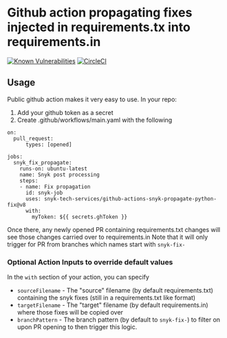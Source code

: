 # Github action propagating fixes injected in requirements.tx into requirements.in
[![Known Vulnerabilities](https://snyk.io/test/github/snyk-tech-services/github-actions-snyk-propagate-python-fix/badge.svg?targetFile=package.json)](https://snyk.io/test/github/snyk-tech-services/github-actions-snyk-propagate-python-fix?targetFile=package.json)
[![CircleCI](https://circleci.com/gh/snyk-tech-services/github-actions-snyk-propagate-python-fix.svg?style=svg)](https://circleci.com/gh/snyk-tech-services/github-actions-snyk-propagate-python-fix)

## Usage

Public github action makes it very easy to use. 
In your repo:
1. Add your github token as a secret
2. Create .github/workflows/main.yaml with the following

```
on: 
  pull_request:
      types: [opened]

jobs:
  snyk_fix_propagate:
    runs-on: ubuntu-latest
    name: Snyk post processing
    steps:
    - name: Fix propagation
      id: snyk-job
      uses: snyk-tech-services/github-actions-snyk-propagate-python-fix@v8
      with:
        myToken: ${{ secrets.ghToken }}
```
        

Once there, any newly opened PR containing requirements.txt changes will see those changes carried over to requirements.in
Note that it will only trigger for PR from branches which names start with `snyk-fix-`

### Optional Action Inputs to override default values
In the `with` section of your action, you can specify
- `sourceFilename` - The "source" filename (by default requirements.txt) containing the snyk fixes (still in a requirements.txt like format)
- `targetFilename` - The "target" filename (by default requirements.in) where those fixes will be copied over
- `branchPattern` - The branch pattern (by default to `snyk-fix-`) to filter on upon PR opening to then trigger this logic.
